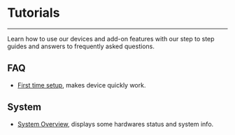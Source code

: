 # Tutorials

---

Learn how to use our devices and add-on features with our step to step guides and answers to frequently asked questions.

## FAQ

* [First time setup](first_time_setup), makes device quickly work.

## System

* [System Overview](system_overview), displays some hardwares status and system info.
